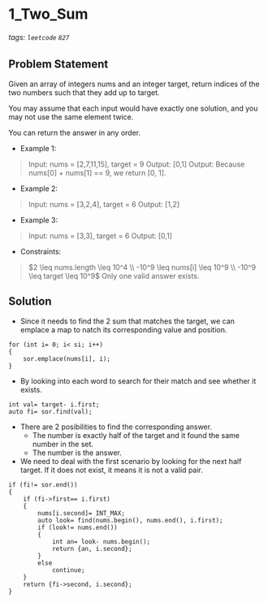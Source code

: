 # 1_Two_Sum
###### tags: `leetcode` `827`
## Problem Statement
Given an array of integers nums and an integer target, return indices of the two numbers such that they add up to target.

You may assume that each input would have exactly one solution, and you may not use the same element twice.

You can return the answer in any order.
- Example 1:

> Input: nums = [2,7,11,15], target = 9
Output: [0,1]
Output: Because nums[0] + nums[1] == 9, we return [0, 1].
- Example 2:

> Input: nums = [3,2,4], target = 6
Output: [1,2]
- Example 3:

> Input: nums = [3,3], target = 6
Output: [0,1]
 
- Constraints:

> $2 \leq nums.length \leq 10^4 \\
-10^9 \leq nums[i] \leq 10^9 \\
-10^9 \leq target \leq 10^9$
Only one valid answer exists.
## Solution
- Since it needs to find the 2 sum that matches the target, we can emplace a map to natch its corresponding value and position.

```cpp=
for (int i= 0; i< si; i++)
{
    sor.emplace(nums[i], i);
}
```
- By looking into each word to search for their match and see whether it exists.

```cpp=
int val= target- i.first;
auto fi= sor.find(val);
```
- There are 2 posibilities to find the corresponding answer.
    - The number is exactly half of the target and it found the same number in the set.
    - The number is the answer.
- We need to deal with the first scenario by looking for the next half target. If it does not exist, it means it is not a valid pair.

```cpp=
if (fi!= sor.end())
{
    if (fi->first== i.first)
    {
        nums[i.second]= INT_MAX;
        auto look= find(nums.begin(), nums.end(), i.first);
        if (look!= nums.end())
        {
            int an= look- nums.begin();
            return {an, i.second};
        }
        else
            continue;
    }
    return {fi->second, i.second};
}
```
